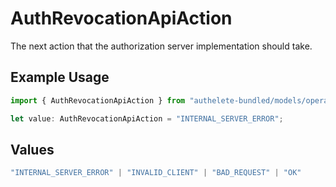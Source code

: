 # AuthRevocationApiAction

The next action that the authorization server implementation should take.

## Example Usage

```typescript
import { AuthRevocationApiAction } from "authelete-bundled/models/operations";

let value: AuthRevocationApiAction = "INTERNAL_SERVER_ERROR";
```

## Values

```typescript
"INTERNAL_SERVER_ERROR" | "INVALID_CLIENT" | "BAD_REQUEST" | "OK"
```